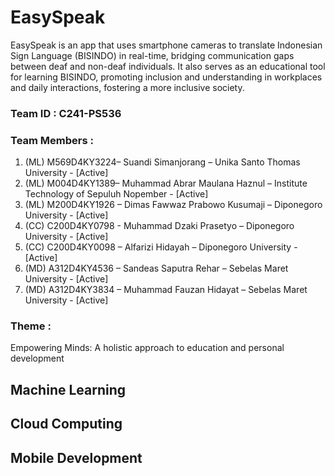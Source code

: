 # EasySpeak
EasySpeak is an app that uses smartphone cameras to translate Indonesian Sign Language (BISINDO) in real-time, bridging communication gaps between deaf and non-deaf individuals. It also serves as an educational tool for learning BISINDO, promoting inclusion and understanding in workplaces and daily interactions, fostering a more inclusive society.

### Team ID : C241-PS536

### Team Members :
1. (ML) M569D4KY3224– Suandi Simanjorang – Unika Santo Thomas University - [Active]
2. (ML) M004D4KY1389– Muhammad Abrar Maulana Haznul – Institute Technology of Sepuluh Nopember - [Active]
3. (ML) M200D4KY1926 – Dimas Fawwaz Prabowo Kusumaji – Diponegoro University - [Active]
4. (CC) C200D4KY0798 - Muhammad Dzaki Prasetyo – Diponegoro University - [Active]
5. (CC)  C200D4KY0098 – Alfarizi Hidayah – Diponegoro University - [Active]
6. (MD) A312D4KY4536 – Sandeas Saputra Rehar – Sebelas Maret University - [Active]
7. (MD) A312D4KY3834 – Muhammad Fauzan Hidayat – Sebelas Maret University - [Active]

### Theme :
Empowering Minds: A holistic approach to education and personal development

## Machine Learning

## Cloud Computing

## Mobile Development